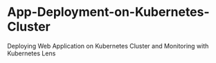 # App-Deployment-on-Kubernetes-Cluster
Deploying Web Application on Kubernetes Cluster and Monitoring with Kubernetes Lens